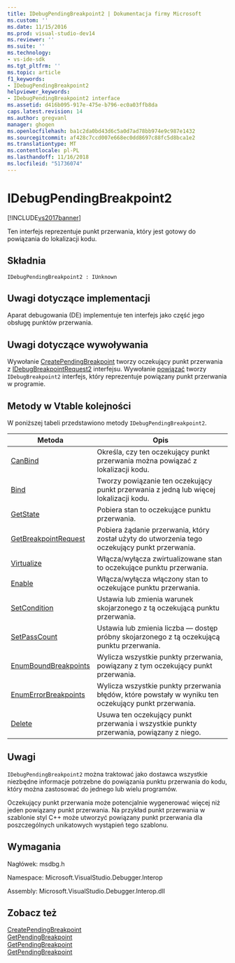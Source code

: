 ```yaml
---
title: IDebugPendingBreakpoint2 | Dokumentacja firmy Microsoft
ms.custom: ''
ms.date: 11/15/2016
ms.prod: visual-studio-dev14
ms.reviewer: ''
ms.suite: ''
ms.technology:
- vs-ide-sdk
ms.tgt_pltfrm: ''
ms.topic: article
f1_keywords:
- IDebugPendingBreakpoint2
helpviewer_keywords:
- IDebugPendingBreakpoint2 interface
ms.assetid: d416b095-917e-475e-b796-ec0a03ffb8da
caps.latest.revision: 14
ms.author: gregvanl
manager: ghogen
ms.openlocfilehash: ba1c2da0bd43d6c5a0d7ad78bb974e9c987e1432
ms.sourcegitcommit: af428c7ccd007e668ec0dd8697c88fc5d8bca1e2
ms.translationtype: MT
ms.contentlocale: pl-PL
ms.lasthandoff: 11/16/2018
ms.locfileid: "51736074"
---
```

# <a name="idebugpendingbreakpoint2"></a>IDebugPendingBreakpoint2
[!INCLUDE[vs2017banner](../../../includes/vs2017banner.md)]

Ten interfejs reprezentuje punkt przerwania, który jest gotowy do powiązania do lokalizacji kodu.  
  
## <a name="syntax"></a>Składnia  
  
```  
IDebugPendingBreakpoint2 : IUnknown  
```  
  
## <a name="notes-for-implementers"></a>Uwagi dotyczące implementacji  
 Aparat debugowania (DE) implementuje ten interfejs jako część jego obsługę punktów przerwania.  
  
## <a name="notes-for-callers"></a>Uwagi dotyczące wywoływania  
 Wywołanie [CreatePendingBreakpoint](../../../extensibility/debugger/reference/idebugengine2-creatependingbreakpoint.md) tworzy oczekujący punkt przerwania z [IDebugBreakpointRequest2](../../../extensibility/debugger/reference/idebugbreakpointrequest2.md) interfejsu. Wywołanie [powiązać](../../../extensibility/debugger/reference/idebugpendingbreakpoint2-bind.md) tworzy `IDebugBreakpoint2` interfejs, który reprezentuje powiązany punkt przerwania w programie.  
  
## <a name="methods-in-vtable-order"></a>Metody w Vtable kolejności  
 W poniższej tabeli przedstawiono metody `IDebugPendingBreakpoint2`.  
  
|Metoda|Opis|  
|------------|-----------------|  
|[CanBind](../../../extensibility/debugger/reference/idebugpendingbreakpoint2-canbind.md)|Określa, czy ten oczekujący punkt przerwania można powiązać z lokalizacji kodu.|  
|[Bind](../../../extensibility/debugger/reference/idebugpendingbreakpoint2-bind.md)|Tworzy powiązanie ten oczekujący punkt przerwania z jedną lub więcej lokalizacji kodu.|  
|[GetState](../../../extensibility/debugger/reference/idebugpendingbreakpoint2-getstate.md)|Pobiera stan to oczekujące punktu przerwania.|  
|[GetBreakpointRequest](../../../extensibility/debugger/reference/idebugpendingbreakpoint2-getbreakpointrequest.md)|Pobiera żądanie przerwania, który został użyty do utworzenia tego oczekujący punkt przerwania.|  
|[Virtualize](../../../extensibility/debugger/reference/idebugpendingbreakpoint2-virtualize.md)|Włącza/wyłącza zwirtualizowane stan to oczekujące punktu przerwania.|  
|[Enable](../../../extensibility/debugger/reference/idebugpendingbreakpoint2-enable.md)|Włącza/wyłącza włączony stan to oczekujące punktu przerwania.|  
|[SetCondition](../../../extensibility/debugger/reference/idebugpendingbreakpoint2-setcondition.md)|Ustawia lub zmienia warunek skojarzonego z tą oczekującą punktu przerwania.|  
|[SetPassCount](../../../extensibility/debugger/reference/idebugpendingbreakpoint2-setpasscount.md)|Ustawia lub zmienia liczba — dostęp próbny skojarzonego z tą oczekującą punktu przerwania.|  
|[EnumBoundBreakpoints](../../../extensibility/debugger/reference/idebugpendingbreakpoint2-enumboundbreakpoints.md)|Wylicza wszystkie punkty przerwania, powiązany z tym oczekujący punkt przerwania.|  
|[EnumErrorBreakpoints](../../../extensibility/debugger/reference/idebugpendingbreakpoint2-enumerrorbreakpoints.md)|Wylicza wszystkie punkty przerwania błędów, które powstały w wyniku ten oczekujący punkt przerwania.|  
|[Delete](../../../extensibility/debugger/reference/idebugpendingbreakpoint2-delete.md)|Usuwa ten oczekujący punkt przerwania i wszystkie punkty przerwania, powiązany z niego.|  
  
## <a name="remarks"></a>Uwagi  
 `IDebugPendingBreakpoint2` można traktować jako dostawca wszystkie niezbędne informacje potrzebne do powiązania punktu przerwania do kodu, który można zastosować do jednego lub wielu programów.  
  
 Oczekujący punkt przerwania może potencjalnie wygenerować więcej niż jeden powiązany punkt przerwania. Na przykład punkt przerwania w szablonie styl C++ może utworzyć powiązany punkt przerwania dla poszczególnych unikatowych wystąpień tego szablonu.  
  
## <a name="requirements"></a>Wymagania  
 Nagłówek: msdbg.h  
  
 Namespace: Microsoft.VisualStudio.Debugger.Interop  
  
 Assembly: Microsoft.VisualStudio.Debugger.Interop.dll  
  
## <a name="see-also"></a>Zobacz też  
 [CreatePendingBreakpoint](../../../extensibility/debugger/reference/idebugengine2-creatependingbreakpoint.md)   
 [GetPendingBreakpoint](../../../extensibility/debugger/reference/idebugbreakpointboundevent2-getpendingbreakpoint.md)   
 [GetPendingBreakpoint](../../../extensibility/debugger/reference/idebugboundbreakpoint2-getpendingbreakpoint.md)   
 [GetPendingBreakpoint](../../../extensibility/debugger/reference/idebugerrorbreakpoint2-getpendingbreakpoint.md)

